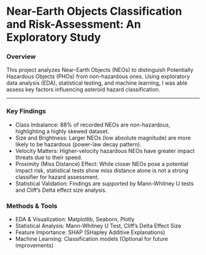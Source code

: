 # Near-Earth Objects Classification and Risk-Assessment: An Exploratory Study

### Overview

This project analyzes Near-Earth Objects (NEOs) to distinguish Potentially Hazardous Objects (PHOs) from non-hazardous ones. Using exploratory data analysis (EDA), statistical testing, and machine learning, I was able assess key factors influencing asteroid hazard classification.

---
### Key Findings
* Class Imbalance: 88% of recorded NEOs are non-hazardous, highlighting a highly skewed dataset.
* Size and Brightness: Larger NEOs (low absolute magnitude) are more likely to be hazardous (power-law decay pattern).
* Velocity Matters: Higher-velocity hazardous NEOs have greater impact threats due to their speed.
* Proximity (Miss Distance) Effect: While closer NEOs pose a potential impact risk, statistical tests show miss distance alone is not a strong classifier for hazard assessment.
* Statistical Validation: Findings are supported by Mann-Whitney U tests and Cliff’s Delta effect size analysis.

### Methods & Tools
  - EDA & Visualization: Matplotlib, Seaborn, Plotly
  - Statistical Analysis: Mann-Whitney U Test, Cliff’s Delta Effect Size
  - Feature Importance: SHAP (SHapley Additive Explanations)
  - Machine Learning: Classification models (Optional for future improvements)

